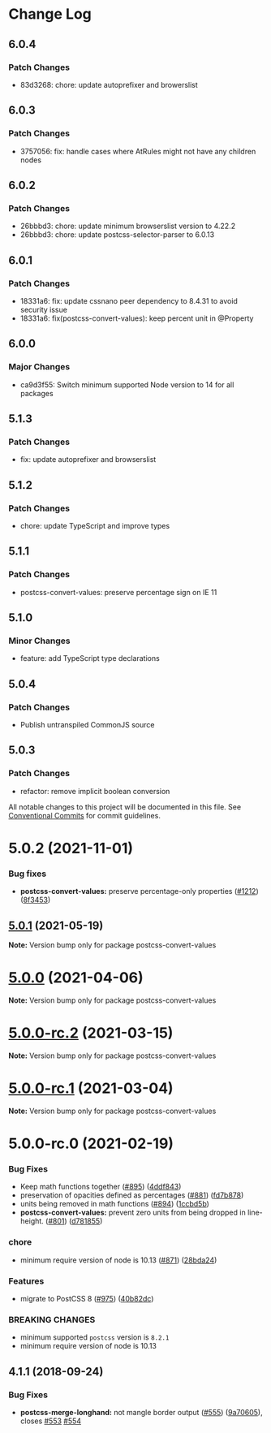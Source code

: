 # Change Log

## 6.0.4

### Patch Changes

- 83d3268: chore: update autoprefixer and browerslist

## 6.0.3

### Patch Changes

- 3757056: fix: handle cases where AtRules might not have any children nodes

## 6.0.2

### Patch Changes

- 26bbbd3: chore: update minimum browserslist version to 4.22.2
- 26bbbd3: chore: update postcss-selector-parser to 6.0.13

## 6.0.1

### Patch Changes

- 18331a6: fix: update cssnano peer dependency to 8.4.31 to avoid security issue
- 18331a6: fix(postcss-convert-values): keep percent unit in @Property

## 6.0.0

### Major Changes

- ca9d3f55: Switch minimum supported Node version to 14 for all packages

## 5.1.3

### Patch Changes

- fix: update autoprefixer and browserslist

## 5.1.2

### Patch Changes

- chore: update TypeScript and improve types

## 5.1.1

### Patch Changes

- postcss-convert-values: preserve percentage sign on IE 11

## 5.1.0

### Minor Changes

- feature: add TypeScript type declarations

## 5.0.4

### Patch Changes

- Publish untranspiled CommonJS source

## 5.0.3

### Patch Changes

- refactor: remove implicit boolean conversion

All notable changes to this project will be documented in this file.
See [Conventional Commits](https://conventionalcommits.org) for commit guidelines.

# 5.0.2 (2021-11-01)

### Bug fixes

- **postcss-convert-values:** preserve percentage-only properties ([#1212](https://github.com/cssnano/cssnano/pull/1212)) ([8f3453](https://github.com/cssnano/cssnano/commit/8f345385b210cf85e9d591382d387f76ca4b0f64))

## [5.0.1](https://github.com/cssnano/cssnano/compare/postcss-convert-values@5.0.0...postcss-convert-values@5.0.1) (2021-05-19)

**Note:** Version bump only for package postcss-convert-values

# [5.0.0](https://github.com/cssnano/cssnano/compare/postcss-convert-values@5.0.0-rc.2...postcss-convert-values@5.0.0) (2021-04-06)

**Note:** Version bump only for package postcss-convert-values

# [5.0.0-rc.2](https://github.com/cssnano/cssnano/compare/postcss-convert-values@5.0.0-rc.1...postcss-convert-values@5.0.0-rc.2) (2021-03-15)

**Note:** Version bump only for package postcss-convert-values

# [5.0.0-rc.1](https://github.com/cssnano/cssnano/compare/postcss-convert-values@5.0.0-rc.0...postcss-convert-values@5.0.0-rc.1) (2021-03-04)

**Note:** Version bump only for package postcss-convert-values

# 5.0.0-rc.0 (2021-02-19)

### Bug Fixes

- Keep math functions together ([#895](https://github.com/cssnano/cssnano/issues/895)) ([4ddf843](https://github.com/cssnano/cssnano/commit/4ddf843ca5dc64059f488113224e76165211a669))
- preservation of opacities defined as percentages ([#881](https://github.com/cssnano/cssnano/issues/881)) ([fd7b878](https://github.com/cssnano/cssnano/commit/fd7b878e72ed9bd20c145c9e2daa7b5d48cb1117))
- units being removed in math functions ([#894](https://github.com/cssnano/cssnano/issues/894)) ([1ccbd5b](https://github.com/cssnano/cssnano/commit/1ccbd5b29e1b2121efaf7b24a69aa782848966dc))
- **postcss-convert-values:** prevent zero units from being dropped in line-height. ([#801](https://github.com/cssnano/cssnano/issues/801)) ([d781855](https://github.com/cssnano/cssnano/commit/d78185567ae5ebcde0469cf0e55145a7a3130d3e))

### chore

- minimum require version of node is 10.13 ([#871](https://github.com/cssnano/cssnano/issues/871)) ([28bda24](https://github.com/cssnano/cssnano/commit/28bda243e32ce3ba89b3c358a5f78727b3732f11))

### Features

- migrate to PostCSS 8 ([#975](https://github.com/cssnano/cssnano/issues/975)) ([40b82dc](https://github.com/cssnano/cssnano/commit/40b82dca7f53ac02cd4fe62846dec79b898ccb49))

### BREAKING CHANGES

- minimum supported `postcss` version is `8.2.1`
- minimum require version of node is 10.13

## 4.1.1 (2018-09-24)

### Bug Fixes

- **postcss-merge-longhand:** not mangle border output ([#555](https://github.com/cssnano/cssnano/issues/555)) ([9a70605](https://github.com/cssnano/cssnano/commit/9a706050b621e7795a9bf74eb7110b5c81804ffe)), closes [#553](https://github.com/cssnano/cssnano/issues/553) [#554](https://github.com/cssnano/cssnano/issues/554)
